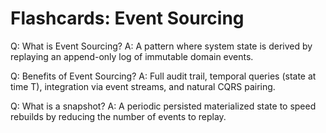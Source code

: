 # Flashcards: Event Sourcing

Q: What is Event Sourcing?
A: A pattern where system state is derived by replaying an append-only log of immutable domain events.

Q: Benefits of Event Sourcing?
A: Full audit trail, temporal queries (state at time T), integration via event streams, and natural CQRS pairing.

Q: What is a snapshot?
A: A periodic persisted materialized state to speed rebuilds by reducing the number of events to replay.
